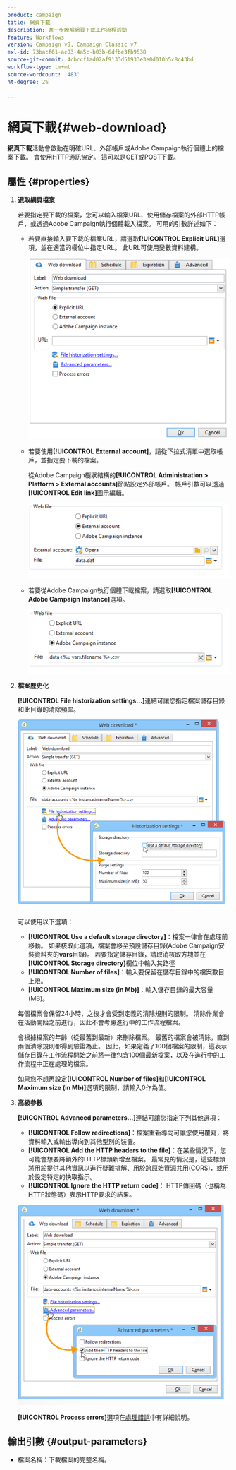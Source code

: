 ```yaml
---
product: campaign
title: 網頁下載
description: 進一步瞭解網頁下載工作流程活動
feature: Workflows
version: Campaign v8, Campaign Classic v7
exl-id: 73bacf61-ac03-4a5c-b03b-6dfbe3fb9538
source-git-commit: 4cbccf1ad02af9133d51933e3e0d010b5c8c43bd
workflow-type: tm+mt
source-wordcount: '483'
ht-degree: 2%

---
```


# 網頁下載{#web-download}



**網頁下載**&#x200B;活動會啟動在明確URL、外部帳戶或Adobe Campaign執行個體上的檔案下載。 會使用HTTP通訊協定。 這可以是GET或POST下載。

## 屬性 {#properties}

1. **選取網頁檔案**

   若要指定要下載的檔案，您可以輸入檔案URL、使用儲存檔案的外部HTTP帳戶，或透過Adobe Campaign執行個體載入檔案。 可用的引數詳述如下：

   * 若要直接輸入要下載的檔案URL，請選取&#x200B;**[!UICONTROL Explicit URL]**&#x200B;選項，並在適當的欄位中指定URL。 此URL可使用變數資料建構。

     ![](assets/download_web_edit.png)

   * 若要使用&#x200B;**[!UICONTROL External account]**，請從下拉式清單中選取帳戶，並指定要下載的檔案。

     從Adobe Campaign樹狀結構的&#x200B;**[!UICONTROL Administration > Platform > External accounts]**&#x200B;節點設定外部帳戶。 帳戶引數可以透過&#x200B;**[!UICONTROL Edit link]**&#x200B;圖示編輯。

     ![](assets/download_web_edit_external.png)

   * 若要從Adobe Campaign執行個體下載檔案，請選取&#x200B;**[!UICONTROL Adobe Campaign Instance]**&#x200B;選項。

     ![](assets/download_web_edit_instance.png)

1. **檔案歷史化**

   **[!UICONTROL File historization settings...]**&#x200B;連結可讓您指定檔案儲存目錄和此目錄的清除頻率。

   ![](assets/download_web_edit_hist.png)

   可以使用以下選項：

   * **[!UICONTROL Use a default storage directory]**：檔案一律會在處理前移動。 如果核取此選項，檔案會移至預設儲存目錄(Adobe Campaign安裝資料夾的&#x200B;**vars**&#x200B;目錄)。 若要指定儲存目錄，請取消核取方塊並在&#x200B;**[!UICONTROL Storage directory]**&#x200B;欄位中輸入其路徑
   * **[!UICONTROL Number of files]**：輸入要保留在儲存目錄中的檔案數目上限。
   * **[!UICONTROL Maximum size (in Mb)]**：輸入儲存目錄的最大容量(MB)。

   每個檔案會保留24小時，之後才會受到定義的清除規則的限制。 清除作業會在活動開始之前進行，因此不會考慮進行中的工作流程檔案。

   會根據檔案的年齡（從最舊到最新）來刪除檔案。 最舊的檔案會被清除，直到兩個清除規則都得到驗證為止。 因此，如果定義了100個檔案的限制，這表示儲存目錄在工作流程開始之前將一律包含100個最新檔案，以及在進行中的工作流程中正在處理的檔案。

   如果您不想再設定&#x200B;**[!UICONTROL Number of files]**&#x200B;和&#x200B;**[!UICONTROL Maximum size (in Mb)]**&#x200B;選項的限制，請輸入0作為值。

1. **高級參數**

   **[!UICONTROL Advanced parameters...]**&#x200B;連結可讓您指定下列其他選項：

   * **[!UICONTROL Follow redirections]**：檔案重新導向可讓您使用覆寫，將資料輸入或輸出導向到其他型別的裝置。
   * **[!UICONTROL Add the HTTP headers to the file]**：在某些情況下，您可能會想要將額外的HTTP標頭新增至檔案。 最常見的情況是，這些標頭將用於提供其他資訊以進行疑難排解、用於[跨原始資源共用(CORS)](https://developer.mozilla.org/docs/Web/HTTP/CORS)，或用於設定特定的快取指示。
   * **[!UICONTROL Ignore the HTTP return code]**： HTTP傳回碼（也稱為HTTP狀態碼）表示HTTP要求的結果。

   ![](assets/download_web_edit_advanced.png)

   **[!UICONTROL Process errors]**&#x200B;選項在[處理錯誤](monitor-workflow-execution.md#processing-errors)中有詳細說明。

## 輸出引數 {#output-parameters}

* 檔案名稱：下載檔案的完整名稱。
